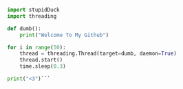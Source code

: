 <!--
**GodlyDuck/GodlyDuck** is a ✨ _special_ ✨ repository because its `README.md` (this file) appears on your GitHub profile.

Here are some ideas to get you started:

- 🔭 I’m currently working on ...
- 🌱 I’m currently learning ...
- 👯 I’m looking to collaborate on ...
- 🤔 I’m looking for help with ...
- 💬 Ask me about ...
- 📫 How to reach me: ...
- 😄 Pronouns: ...
- ⚡ Fun fact: ...
### Hi there 👋
-->
```python
import stupidDuck
import threading

def dumb():
	print("Welcome To My Github")

for i in range(50):
	thread = threading.Thread(target=dumb, daemon=True)
	thread.start()
	time.sleep(0.3)

print("<3")```
